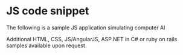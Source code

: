 # JS code snippet

The following is a sample JS application simulating computer AI

Additional HTML, CSS, JS/AngularJS, ASP.NET in C# or ruby on rails samples available upon request.
